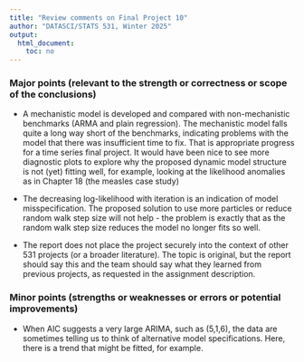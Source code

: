 ```yaml
---
title: "Review comments on Final Project 10"
author: "DATASCI/STATS 531, Winter 2025"
output:
  html_document:
    toc: no
---
```


### Major points (relevant to the strength or correctness or scope of the conclusions)

* A mechanistic model is developed and compared with non-mechanistic benchmarks (ARMA and plain regression). The mechanistic model falls quite a long way short of the benchmarks, indicating problems with the model that there was insufficient time to fix. That is appropriate progress for a time series final project. It would have been nice to see more diagnostic plots to explore why the proposed dynamic model structure is not (yet) fitting well, for example, looking at the likelihood anomalies as in Chapter 18 (the measles case study)

* The decreasing log-likelihood with iteration is an indication of model misspecification. The proposed solution to use more particles or reduce random walk step size will not help - the problem is exactly that as the random walk step size reduces the model no longer fits so well.

* The report does not place the project securely into the context of other 531 projects (or a broader literature). The topic is original, but the report should say this and the team should say what they learned from previous projects, as requested in the assignment description.

### Minor points (strengths or weaknesses or errors or potential improvements)

* When AIC suggests a very large ARIMA, such as (5,1,6), the data are sometimes telling us to think of alternative model specifications. Here, there is a trend that might be fitted, for example.



